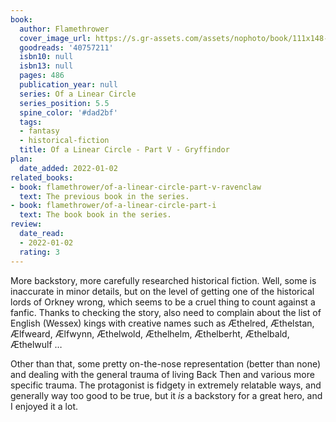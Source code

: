 ```yaml
---
book:
  author: Flamethrower
  cover_image_url: https://s.gr-assets.com/assets/nophoto/book/111x148-bcc042a9c91a29c1d680899eff700a03.png
  goodreads: '40757211'
  isbn10: null
  isbn13: null
  pages: 486
  publication_year: null
  series: Of a Linear Circle
  series_position: 5.5
  spine_color: '#dad2bf'
  tags:
  - fantasy
  - historical-fiction
  title: Of a Linear Circle - Part V - Gryffindor
plan:
  date_added: 2022-01-02
related_books:
- book: flamethrower/of-a-linear-circle-part-v-ravenclaw
  text: The previous book in the series.
- book: flamethrower/of-a-linear-circle-part-i
  text: The book book in the series.
review:
  date_read:
  - 2022-01-02
  rating: 3
---
```


More backstory, more carefully researched historical fiction. Well, some is inaccurate in minor details, but on the
level of getting one of the historical lords of Orkney wrong, which seems to be a cruel thing to count against a fanfic. 
Thanks to checking the story, also need to complain about the list of English (Wessex) kings with creative names such as
Æthelred, Æthelstan, Ælfweard, Ælfwynn, Æthelwold, Æthelhelm, Æthelberht, Æthelbald, Æthelwulf …

Other than that, some pretty on-the-nose representation (better than none) and dealing with the general trauma of living
Back Then and various more specific trauma. The protagonist is fidgety in extremely relatable ways, and generally way
too good to be true, but it *is* a backstory for a great hero, and I enjoyed it a lot.
